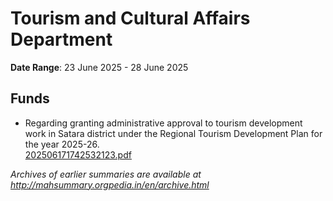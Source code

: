 # Tourism and Cultural Affairs Department

**Date Range**: 23 June 2025 - 28 June 2025


## Funds
- Regarding granting administrative approval to tourism development work in Satara district under the Regional Tourism Development Plan for the year 2025-26.\
  [202506171742532123.pdf](https://gr.maharashtra.gov.in/Site/Upload/Government%20Resolutions/English/202506171742532123.pdf)


*Archives of earlier summaries are available at http://mahsummary.orgpedia.in/en/archive.html*